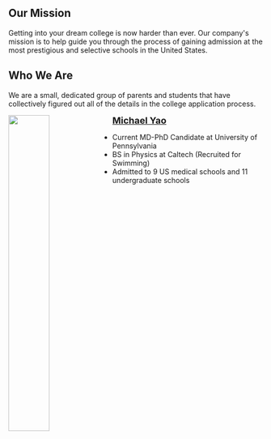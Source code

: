 ## Our Mission

Getting into your dream college is now harder than ever. Our company's mission is to help guide you through the process of gaining admission at the most prestigious and selective schools in the United States.

## Who We Are

We are a small, dedicated group of parents and students that have collectively figured out all of the details in the college application process.

<div>
    <p><img src="/consulting/assets/images/michael.png" height="40%" width="40%" border="0px" style="float: left;padding-right:4px"><a href="https://michaelsyao.com"><b style="font-size: large">Michael Yao</b></a><ul style="padding-left: 10px;"><li>Current MD-PhD Candidate at University of Pennsylvania</li><li>BS in Physics at Caltech (Recruited for Swimming)</li><li>Admitted to 9 US medical schools and 11 undergraduate schools</li></ul></p>
</div>


